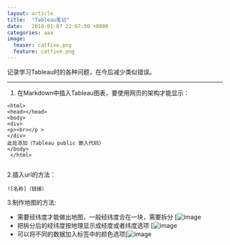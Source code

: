 ```yaml
---
layout: article
title:  "Tableau笔记"
date:   2018-01-07 22:07:50 +0800
categories: aaa
image:
  teaser: catfive.png
  feature: catfive.png
---
```


记录学习Tableau时的各种问题，在今后减少类似错误。

---

1. 在Markdown中插入Tableau图表，要使用网页的架构才能显示：

```
<html>
<head></head>
<body>
<div>
<p><br></p >
</div>
此处添加（Tableau public 嵌入代码）
</body>
 </html>
 
```
2.插入url的方法：

```
![名称]（链接）

```

3.制作地图的方法:
- 需要经纬度才能做出地图，一般经纬度合在一块，需要拆分 [![image](https://leeyukyup.github.io/images/拆分.jpg)
- 把拆分后的经纬度按地理显示成经度或者纬度选项 [![image](https://leeyukyup.github.io/images/经纬度.jpg)
- 可以将不同的数据加入标签中的颜色选项[![image](https://leeyukyup.github.io/images/颜色.jpg)

